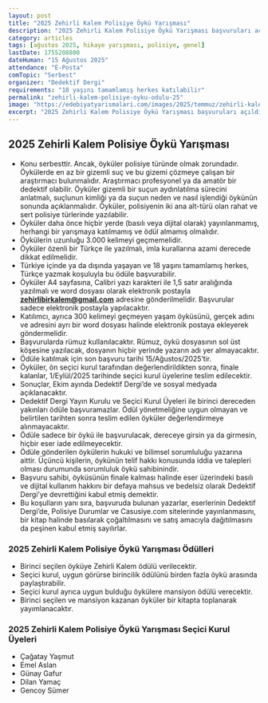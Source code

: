 ```yaml
---
layout: post
title: "2025 Zehirli Kalem Polisiye Öykü Yarışması"
description: "2025 Zehirli Kalem Polisiye Öykü Yarışması başvuruları açıldı"
category: articles
tags: [ağustos 2025, hikaye yarışması, polisiye, genel]
lastDate: 1755208800
dateHuman: "15 Ağustos 2025"
attendance: "E-Posta"
comTopic: "Serbest"
organizer: "Dedektif Dergi"
requirements: "18 yaşını tamamlamış herkes katılabilir"
permalink: "zehirli-kalem-polisiye-oyku-odulu-25"
image: "https://edebiyatyarismalari.com/images/2025/temmuz/zehirli-kalem-polisiye-oyku-odulu.webp"
excerpt: "2025 Zehirli Kalem Polisiye Öykü Yarışması başvuruları açıldı"
---
```


## 2025 Zehirli Kalem Polisiye Öykü Yarışması

- Konu serbesttir. Ancak, öyküler polisiye türünde olmak zorundadır. Öykülerde en az bir gizemli suç ve bu gizemi çözmeye çalışan bir araştırmacı bulunmalıdır. Araştırmacı profesyonel ya da amatör bir dedektif olabilir. Öyküler gizemli bir suçun aydınlatılma sürecini anlatmalı, suçlunun kimliği ya da suçun neden ve nasıl işlendiği öykünün sonunda açıklanmalıdır. Öyküler, polisiyenin iki ana alt-türü olan rahat ve sert polisiye türlerinde yazılabilir.
- Öyküler daha önce hiçbir yerde (basılı veya dijital olarak) yayınlanmamış, herhangi bir yarışmaya katılmamış ve ödül almamış olmalıdır.
- Öykülerin uzunluğu 3.000 kelimeyi geçmemelidir.
- Öyküler özenli bir Türkçe ile yazılmalı, imla kurallarına azami derecede dikkat edilmelidir.
- Türkiye içinde ya da dışında yaşayan ve 18 yaşını tamamlamış herkes, Türkçe yazmak koşuluyla bu ödüle başvurabilir.
- Öyküler A4 sayfasına, Calibri yazı karakteri ile 1,5 satır aralığında yazılmalı ve word dosyası olarak elektronik postayla **zehirlibirkalem@gmail.com** adresine gönderilmelidir. Başvurular sadece elektronik postayla yapılacaktır.
- Katılımcı, ayrıca 300 kelimeyi geçmeyen yaşam öyküsünü, gerçek adını ve adresini ayrı bir word dosyası halinde elektronik postaya ekleyerek göndermelidir.
- Başvurularda rümuz kullanılacaktır. Rümuz, öykü dosyasının sol üst köşesine yazılacak, dosyanın hiçbir yerinde yazarın adı yer almayacaktır.
- Ödüle katılmak için son başvuru tarihi 15/Ağustos/2025‘tir.
- Öyküler, ön seçici kurul tarafından değerlendirildikten sonra, finale kalanlar, 1/Eylül/2025 tarihinde seçici kurul üyelerine teslim edilecektir.
- Sonuçlar, Ekim ayında Dedektif Dergi’de ve sosyal medyada açıklanacaktır.
- Dedektif Dergi Yayın Kurulu ve Seçici Kurul Üyeleri ile birinci dereceden yakınları ödüle başvuramazlar. Ödül yönetmeliğine uygun olmayan ve belirtilen tarihten sonra teslim edilen öyküler değerlendirmeye alınmayacaktır.
- Ödüle sadece bir öykü ile başvurulacak, dereceye girsin ya da girmesin, hiçbir eser iade edilmeyecektir.
- Ödüle gönderilen öykülerin hukuki ve bilimsel sorumluluğu yazarına aittir. Üçüncü kişilerin, öykünün telif hakkı konusunda iddia ve talepleri olması durumunda sorumluluk öykü sahibinindir.
- Başvuru sahibi, öyküsünün finale kalması halinde eser üzerindeki basılı ve dijital kullanım hakkını bir defaya mahsus ve bedelsiz olarak Dedektif Dergi’ye devrettiğini kabul etmiş demektir.
- Bu koşulların yanı sıra, başvuruda bulunan yazarlar, eserlerinin Dedektif Dergi’de, Polisiye Durumlar ve Casusiye.com sitelerinde yayınlanmasını, bir kitap halinde basılarak çoğaltılmasını ve satış amacıyla dağıtılmasını da peşinen kabul etmiş sayılırlar.

### 2025 Zehirli Kalem Polisiye Öykü Yarışması Ödülleri

- Birinci seçilen öyküye Zehirli Kalem ödülü verilecektir.
- Seçici kurul, uygun görürse birincilik ödülünü birden fazla öykü arasında paylaştırabilir.
- Seçici kurul ayrıca uygun bulduğu öykülere mansiyon ödülü verecektir.
- Birinci seçilen ve mansiyon kazanan öyküler bir kitapta toplanarak yayımlanacaktır.

### 2025 Zehirli Kalem Polisiye Öykü Yarışması Seçici Kurul Üyeleri

- Çağatay Yaşmut
- Emel Aslan
- Günay Gafur
- Dilan Yamaç
- Gencoy Sümer
